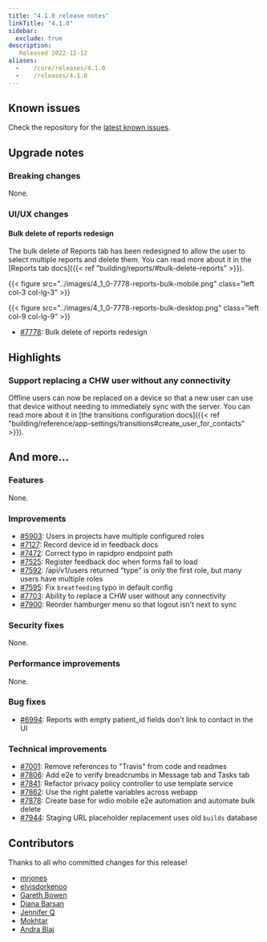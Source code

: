 ```yaml
---
title: "4.1.0 release notes"
linkTitle: "4.1.0"
sidebar:
  exclude: true
description:
   Released 2022-12-12
aliases:
  -    /core/releases/4.1.0
  -    /releases/4.1.0
---
```


## Known issues

Check the repository for the [latest known issues](https://github.com/medic/cht-core/issues?q=is%3Aissue+label%3A%22Affects%3A+4.1.0%22).

## Upgrade notes

### Breaking changes

None.

### UI/UX changes

#### Bulk delete of reports redesign

The bulk delete of Reports tab has been redesigned to allow the user to select multiple reports and delete them. You can read more about it in the [Reports tab docs]({{< ref "building/reports/#bulk-delete-reports" >}}).

{{< figure src="../images/4_1_0-7778-reports-bulk-mobile.png"  class="left col-3 col-lg-3" >}}

{{< figure src="../images/4_1_0-7778-reports-bulk-desktop.png"  class="left col-9 col-lg-9" >}}

- [#7778](https://github.com/medic/cht-core/issues/7778): Bulk delete of reports redesign

## Highlights

### Support replacing a CHW user without any connectivity

Offline users can now be replaced on a device so that a new user can use that device without needing to immediately sync with the server. You can read more about it in [the transitions configuration docs]({{< ref "building/reference/app-settings/transitions#create_user_for_contacts" >}}).

## And more...

### Features

None.

### Improvements

- [#5903](https://github.com/medic/cht-core/issues/5903): Users in projects have multiple configured roles
- [#7127](https://github.com/medic/cht-core/issues/7127): Record device id in feedback docs
- [#7472](https://github.com/medic/cht-core/issues/7472): Correct typo in rapidpro endpoint path
- [#7525](https://github.com/medic/cht-core/issues/7525): Register feedback doc when forms fail to load
- [#7592](https://github.com/medic/cht-core/issues/7592): /api/v1/users returned "type" is only the first role, but many users have multiple roles
- [#7595](https://github.com/medic/cht-core/issues/7595): Fix `breatfeeding` typo in default config
- [#7703](https://github.com/medic/cht-core/issues/7703): Ability to replace a CHW user without any connectivity
- [#7900](https://github.com/medic/cht-core/issues/7900): Reorder hamburger menu so that logout isn't next to sync

### Security fixes

None.

### Performance improvements

None.

### Bug fixes

- [#6994](https://github.com/medic/cht-core/issues/6994): Reports with empty patient_id fields don't link to contact in the UI

### Technical improvements

- [#7001](https://github.com/medic/cht-core/issues/7001): Remove references to "Travis" from code and readmes
- [#7806](https://github.com/medic/cht-core/issues/7806): Add e2e to verify breadcrumbs in Message tab and Tasks tab
- [#7841](https://github.com/medic/cht-core/issues/7841): Refactor privacy policy controller to use template service
- [#7862](https://github.com/medic/cht-core/issues/7862): Use the right palette variables across webapp
- [#7878](https://github.com/medic/cht-core/issues/7878): Create base for wdio mobile e2e automation and automate bulk delete
- [#7944](https://github.com/medic/cht-core/issues/7944): Staging URL placeholder replacement uses old `builds` database


## Contributors

Thanks to all who committed changes for this release!

- [mrjones](https://github.com/mrjones-plip)
- [elvisdorkenoo](https://github.com/elvisdorkenoo)
- [Gareth Bowen](https://github.com/garethbowen)
- [Diana Barsan](https://github.com/dianabarsan)
- [Jennifer Q](https://github.com/latin-panda)
- [Mokhtar](https://github.com/m5r)
- [Andra Blaj](https://github.com/andrablaj)

